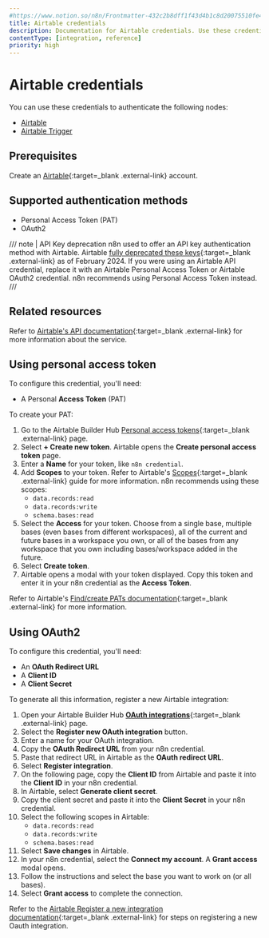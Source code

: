 ```yaml
---
#https://www.notion.so/n8n/Frontmatter-432c2b8dff1f43d4b1c8d20075510fe4
title: Airtable credentials
description: Documentation for Airtable credentials. Use these credentials to authenticate Airtable in n8n, a workflow automation platform.
contentType: [integration, reference]
priority: high
---
```


# Airtable credentials

You can use these credentials to authenticate the following nodes:

- [Airtable](/integrations/builtin/app-nodes/n8n-nodes-base.airtable/index.md)
- [Airtable Trigger](/integrations/builtin/trigger-nodes/n8n-nodes-base.airtabletrigger.md)

## Prerequisites

Create an [Airtable](https://airtable.com/){:target=_blank .external-link} account.

## Supported authentication methods

- Personal Access Token (PAT)
- OAuth2

/// note | API Key deprecation
n8n used to offer an API key authentication method with Airtable. Airtable [fully deprecated these keys](https://support.airtable.com/v1/docs/airtable-api-deprecation-guidelines){:target=_blank .external-link} as of February 2024. If you were using an Airtable API credential, replace it with an Airtable Personal Access Token or Airtable OAuth2 credential. n8n recommends using Personal Access Token instead.
///

## Related resources

Refer to [Airtable's API documentation](https://airtable.com/developers/web/api/authentication){:target=_blank .external-link} for more information about the service.

## Using personal access token

To configure this credential, you'll need:

- A Personal **Access Token** (PAT)

To create your PAT:

1. Go to the Airtable Builder Hub [Personal access tokens](https://airtable.com/create/tokens){:target=_blank .external-link} page.
1. Select **+ Create new token**. Airtable opens the **Create personal access token** page.
1. Enter a **Name** for your token, like `n8n credential`.
1. Add **Scopes** to your token. Refer to Airtable's [Scopes](https://airtable.com/developers/web/api/scopes){:target=_blank .external-link} guide for more information. n8n recommends using these scopes:
    - `data.records:read`
    - `data.records:write`
    - `schema.bases:read`
1. Select the **Access** for your token. Choose from a single base, multiple bases (even bases from different workspaces), all of the current and future bases in a workspace you own, or all of the bases from any workspace that you own including bases/workspace added in the future.
1. Select **Create token**.
1. Airtable opens a modal with your token displayed. Copy this token and enter it in your n8n credential as the **Access Token**.

Refer to Airtable's [Find/create PATs documentation](https://support.airtable.com/v1/docs/creating-personal-access-tokens){:target=_blank .external-link} for more information.

## Using OAuth2

To configure this credential, you'll need:

- An **OAuth Redirect URL**
- A **Client ID**
- A **Client Secret**

To generate all this information, register a new Airtable integration:

1. Open your Airtable Builder Hub [**OAuth integrations**](https://airtable.com/create/oauth){:target=_blank .external-link} page.
2. Select the **Register new OAuth integration** button.
3. Enter a name for your OAuth integration.
4. Copy the **OAuth Redirect URL** from your n8n credential.
5. Paste that redirect URL in Airtable as the **OAuth redirect URL**.
6. Select **Register integration**.
7. On the following page, copy the **Client ID** from Airtable and paste it into the **Client ID** in your n8n credential.
8. In Airtable, select **Generate client secret**.
9. Copy the client secret and paste it into the **Client Secret** in your n8n credential.
10. Select the following scopes in Airtable:
    - `data.records:read`
    - `data.records:write`
    - `schema.bases:read`
11. Select **Save changes** in Airtable.
12. In your n8n credential, select the **Connect my account**. A **Grant access** modal opens.
13. Follow the instructions and select the base you want to work on (or all bases).
14. Select **Grant access** to complete the connection.

Refer to the [Airtable Register a new integration documentation](https://airtable.com/developers/web/guides/oauth-integrations){:target=_blank .external-link} for steps on registering a new Oauth integration.
